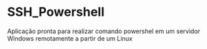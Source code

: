 # SSH_Powershell
Aplicação pronta para realizar comando powershel em um servidor Windows remotamente a partir de um Linux

